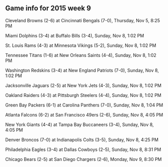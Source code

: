 ## Game info for 2015 week 9
Cleveland Browns (2-6) at Cincinnati Bengals (7-0), Thursday, Nov 5, 8:25 PM



Miami Dolphins (3-4) at Buffalo Bills (3-4), Sunday, Nov 8, 1:02 PM

St. Louis Rams (4-3) at Minnesota Vikings (5-2), Sunday, Nov 8, 1:02 PM

Tennessee Titans (1-6) at New Orleans Saints (4-4), Sunday, Nov 8, 1:02 PM

Washington Redskins (3-4) at New England Patriots (7-0), Sunday, Nov 8, 1:02 PM

Jacksonville Jaguars (2-5) at New York Jets (4-3), Sunday, Nov 8, 1:02 PM

Oakland Raiders (4-3) at Pittsburgh Steelers (4-4), Sunday, Nov 8, 1:02 PM

Green Bay Packers (6-1) at Carolina Panthers (7-0), Sunday, Nov 8, 1:04 PM



Atlanta Falcons (6-2) at San Francisco 49ers (2-6), Sunday, Nov 8, 4:05 PM

New York Giants (4-4) at Tampa Bay Buccaneers (3-4), Sunday, Nov 8, 4:05 PM

Denver Broncos (7-0) at Indianapolis Colts (3-5), Sunday, Nov 8, 4:25 PM



Philadelphia Eagles (3-4) at Dallas Cowboys (2-5), Sunday, Nov 8, 8:31 PM



Chicago Bears (2-5) at San Diego Chargers (2-6), Monday, Nov 9, 8:30 PM

